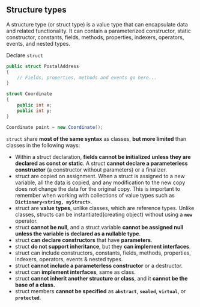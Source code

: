## Structure types
A structure type (or struct type) is a value type that can encapsulate data and related functionality. It can contain a parameterized constructor, static constructor, constants, fields, methods, properties, indexers, operators, events, and nested types.

Declare `struct`
```cs
public struct PostalAddress
{
    // Fields, properties, methods and events go here...
}

```

```cs
struct Coordinate
{
    public int x;
    public int y;
}

Coordinate point = new Coordinate();
```

`struct` share **most of the same syntax** as classes, **but more limited** than classes in the following ways:

- Within a struct declaration, **fields cannot be initialized unless they are declared as const or static**.
A struct **cannot declare a parameterless constructor** (a constructor without parameters) or a finalizer.
- struct are copied on assignment. When a struct is assigned to a new variable, all the data is copied, and any modification to the new copy does not change the data for the original copy. This is important to remember when working with collections of value types such as **`Dictionary<string, myStruct>`**.
- struct are **value types**, unlike classes, which are reference types.
Unlike classes, structs can be instantiated(creating object) without using a **`new`** operator.
- struct **cannot be null**, and a struct variable **cannot be assigned null unless the variable is declared as a nullable type**.
- struct **can declare constructors** that have **parameters**.
- struct **do not support inheritance**, but they **can implement interfaces**.
- struct can include constructors, constants, fields, methods, properties, indexers, operators, events & nested types.
- struct **cannot include a parameterless constructor** or a destructor.
- struct can **implement interfaces**, same as class.
- struct **cannot inherit another structure or class**, and it **cannot be the base of a class.**
- struct members **cannot be specified** as **`abstract`**, **`sealed`**, **`virtual`**, or **`protected`**.
